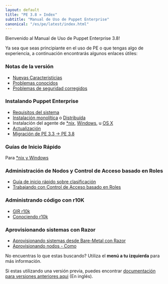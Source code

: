 ```yaml
---
layout: default
title: "PE 3.8 » Index"
subtitle: "Manual de Uso de Puppet Enterprise"
canonical: "/es/pe/latest/index.html"
---
```


Bienvenido al Manual de Uso de Puppet Enterprise 3.8!

Ya sea que seas principiante en el uso de PE o que tengas algo de experiencia, a continuación encontrarás algunos enlaces útiles:

### Notas de la versión

* [Nuevas Caracteristicias](/pe/3.8/release_notes.html)
* [Problemas conocidos](/pe/3.8/release_notes_known_issues.html)
* [Problemas de seguridad corregidos](/pe/3.8/release_notes_security.html)

### Instalando Puppet Enterprise

* [Requisitos del sistema](/pe/3.8/install_system_requirements.html)
* [Instalación monolítica](/pe/3.8/install_pe_mono.html) o [Distribuída](/pe/3.8/install_pe_split.html)
* Instalación del agente de [*nix](/pe/3.8/install_agents.html), [Windows](/pe/3.8/install_windows.html), u [OS X](/pe/3.8/install_osx.html)
* [Actualización](/pe/3.8/install_upgrading.html)
* [Migración de PE 3.3 -> PE 3.8](/pe/3.8/install_upgrade_migration_tool.html)

### Guías de Inicio Rápido

Para [*nix y Windows](./quick_start.html)

### Administración de Nodos y Control de Acceso basado en Roles

* [Guía de inicio rápido sobre clasificación](/pe/3.8/console_classes_groups_getting_started.html)
* [Trabajando con Control de Acceso basado en Roles](/pe/3.8/rbac_intro.html)


### Administrando código con r10K

* [GIR r10k](/pe/3.8/quick_start_r10k.html)
* [Conociendo r10k](/pe/3.8/r10k.html)

### Aprovisionando sistemas con Razor

* [Aprovisionando sistemas desde Bare-Metal con Razor](/pe/3.8/razor_intro.html)
* [Aprovisionando nodos - Como](/pe/3.8/razor_using.html)

No encuentras lo que estas buscando? Utiliza el **menú a tu izquierda** para más información.

Si estas utilizando una versión previa, puedes encontrar [documentación para versiones anteriores aqui](/pe/index.html) (En inglés).
